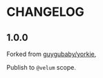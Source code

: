 # CHANGELOG

## 1.0.0

Forked from [guygubaby/yorkie](https://github.com/guygubaby/yorkie),

Publish to `@velum` scope.
